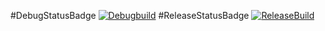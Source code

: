 #DebugStatusBadge
[![Debugbuild](https://github.com/MaruokaHaruki/GE3/actions/workflows/DebugBuild.yml/badge.svg)](https://github.com/MaruokaHaruki/GE3/actions/workflows/DebugBuild.yml)
#ReleaseStatusBadge
[![ReleaseBuild](https://github.com/MaruokaHaruki/GE3/actions/workflows/ReleaseBuild.yml/badge.svg)](https://github.com/MaruokaHaruki/GE3/actions/workflows/ReleaseBuild.yml)
